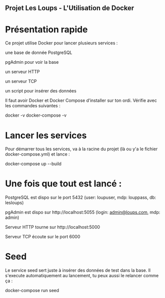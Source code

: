 ## Projet Les Loups - L'Utilisation de Docker
# Présentation rapide
Ce projet utilise Docker pour lancer plusieurs services :

une base de donnée PostgreSQL

pgAdmin pour voir la base

un serveur HTTP

un serveur TCP

un script pour insérer des données 

Il faut avoir Docker et Docker Compose d’installer sur ton ordi.
Vérifie avec les commandes suivantes :

docker -v
docker-compose -v


# Lancer les services
Pour démarrer tous les services, va à la racine du projet (là ou y'a le fichier docker-compose.yml) et lance :

docker-compose up --build


# Une fois que tout est lancé :

PostgreSQL est dispo sur le port 5432 (user: loupuser, mdp: louppass, db: lesloups)

pgAdmin est dispo sur http://localhost:5055
(login: admin@loups.com, mdp: admin)

Serveur HTTP tourne sur http://localhost:5000

Serveur TCP écoute sur le port 6000

# Seed
Le service seed sert juste à insérer des données de test dans la base.
Il s'execute automatiquement au lancement, tu peux aussi le relancer comme ça :

docker-compose run seed




